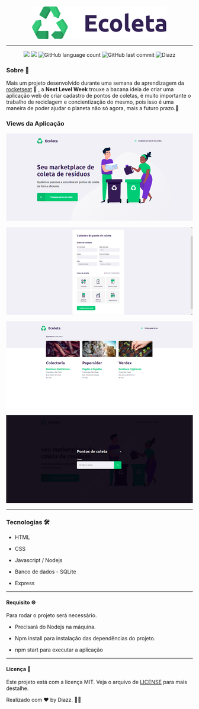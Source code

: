  <p align="center">
   <img src="https://raw.githubusercontent.com/wevdiaz/NLW-Ecoleta/9b3caefc238439ab410551bfa62f5ef1e3603497/src/public/assets/logo.svg">
 </p>

***

<p align="center">
 
 <a>
   <img src="https://img.shields.io/github/repo-size/wevdiaz/NLW-Ecoleta?color=%2300CC33">
 </a>
 
  <a>
   <img src="https://img.shields.io/github/license/wevdiaz/NLW-Ecoleta?color=%2300CC33">
 </a>
 
  <a>
   <img alt="GitHub language count" src="https://img.shields.io/github/languages/count/wevdiaz/NLW-Ecoleta?color=%2300CC33">
  </a>
  
  <a>
   <img alt="GitHub last commit" src="https://img.shields.io/github/last-commit/wevdiaz/NLW-Ecoleta?color=%2300CC33">
  </a>
 
 <a>
  <img alt="Diazz" src="https://img.shields.io/badge/made%20by-Diazz-DOA?color=%2300CC33">
 </a>
 
</p>


### Sobre :briefcase:

 Mais um projeto desenvolvido durante uma semana de aprendizagem da [rocketseat](https://rocketseat.com.br) :rocket: , a **Next Level Week** trouxe a bacana ideia de criar uma aplicação web de criar cadastro de pontos de coletas, é muito importante o trabalho de reciclagem e concientização do mesmo, pois isso é uma maneira de poder ajudar o planeta não só agora, mais a futuro prazo.:deciduous_tree: 
 
 ### Views da Aplicação
 
 ![page home](https://raw.githubusercontent.com/wevdiaz/NLW-Ecoleta/master/src/nlw-images/home.png)
 
 ![page create](https://raw.githubusercontent.com/wevdiaz/NLW-Ecoleta/master/src/nlw-images/create-point.png)
 
 ![page search](https://raw.githubusercontent.com/wevdiaz/NLW-Ecoleta/master/src/nlw-images/search-point.png)
 
 ![page modal](https://raw.githubusercontent.com/wevdiaz/NLW-Ecoleta/master/src/nlw-images/modal.png)
 
 ***
 
 ### Tecnologias :hammer_and_wrench:
 
 * HTML
 
 * CSS
 
 * Javascript / Nodejs
 
 * Banco de dados - SQLite
 
 * Express
 
 ***
 
 #### Requisito :gear:
 
 Para rodar o projeto será necessário.
 
 * Precisará do Nodejs na máquina.
 
 * Npm install para instalação das dependências do projeto.
 
 * npm start para executar a aplicação 
 
 ***
 
 #### Licença :scroll:
 
 Este projeto está com a licença MIT. Veja o arquivo de [LICENSE](https://github.com/wevdiaz/NLW-Ecoleta/blob/master/LICENSE) para mais destalhe.
 
 Realizado com :heart: by Diazz. :technologist:
 
